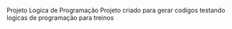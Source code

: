 Projeto Logica de Programação
Projeto criado para gerar codigos testando logicas de programação para treinos
